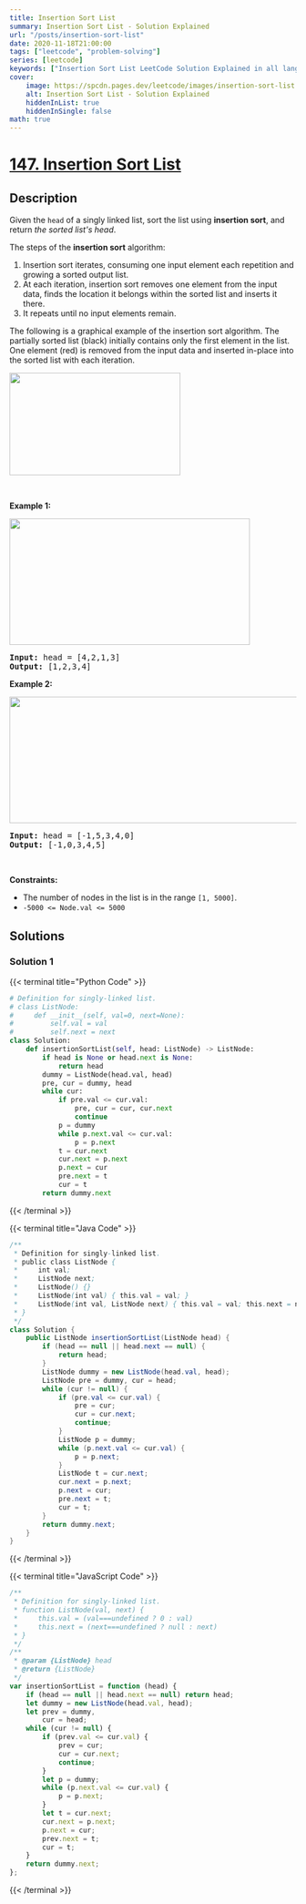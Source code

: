 ```yaml
---
title: Insertion Sort List
summary: Insertion Sort List - Solution Explained
url: "/posts/insertion-sort-list"
date: 2020-11-18T21:00:00
tags: ["leetcode", "problem-solving"]
series: [leetcode]
keywords: ["Insertion Sort List LeetCode Solution Explained in all languages", "147", "leetcode question 147", "Insertion Sort List", "LeetCode", "leetcode solution in Python3 C++ Java Go PHP Ruby Swift TypeScript Rust C# JavaScript C", "GeeksforGeeks", "InterviewBit", "Coding Ninjas", "HackerRank", "HackerEarth", "CodeChef", "TopCoder", "AlgoExpert", "freeCodeCamp", "Codeforces", "GitHub", "AtCoder", "Samir Paul"]
cover:
    image: https://spcdn.pages.dev/leetcode/images/insertion-sort-list.webp
    alt: Insertion Sort List - Solution Explained
    hiddenInList: true
    hiddenInSingle: false
math: true
---
```



# [147. Insertion Sort List](https://leetcode.com/problems/insertion-sort-list)


## Description

<p>Given the <code>head</code> of a singly linked list, sort the list using <strong>insertion sort</strong>, and return <em>the sorted list&#39;s head</em>.</p>

<p>The steps of the <strong>insertion sort</strong> algorithm:</p>

<ol>
	<li>Insertion sort iterates, consuming one input element each repetition and growing a sorted output list.</li>
	<li>At each iteration, insertion sort removes one element from the input data, finds the location it belongs within the sorted list and inserts it there.</li>
	<li>It repeats until no input elements remain.</li>
</ol>

<p>The following is a graphical example of the insertion sort algorithm. The partially sorted list (black) initially contains only the first element in the list. One element (red) is removed from the input data and inserted in-place into the sorted list with each iteration.</p>
<img alt="" src="https://spcdn.pages.dev/leetcode/problems/0147.Insertion%20Sort%20List/images/Insertion-sort-example-300px.gif" style="height:180px; width:300px" />
<p>&nbsp;</p>
<p><strong class="example">Example 1:</strong></p>
<img alt="" src="https://spcdn.pages.dev/leetcode/problems/0147.Insertion%20Sort%20List/images/sort1linked-list.jpg" style="width: 422px; height: 222px;" />
<pre>
<strong>Input:</strong> head = [4,2,1,3]
<strong>Output:</strong> [1,2,3,4]
</pre>

<p><strong class="example">Example 2:</strong></p>
<img alt="" src="https://spcdn.pages.dev/leetcode/problems/0147.Insertion%20Sort%20List/images/sort2linked-list.jpg" style="width: 542px; height: 222px;" />
<pre>
<strong>Input:</strong> head = [-1,5,3,4,0]
<strong>Output:</strong> [-1,0,3,4,5]
</pre>

<p>&nbsp;</p>
<p><strong>Constraints:</strong></p>

<ul>
	<li>The number of nodes in the list is in the range <code>[1, 5000]</code>.</li>
	<li><code>-5000 &lt;= Node.val &lt;= 5000</code></li>
</ul>

## Solutions

### Solution 1

<!-- tabs:start -->

{{< terminal title="Python Code" >}}
```python
# Definition for singly-linked list.
# class ListNode:
#     def __init__(self, val=0, next=None):
#         self.val = val
#         self.next = next
class Solution:
    def insertionSortList(self, head: ListNode) -> ListNode:
        if head is None or head.next is None:
            return head
        dummy = ListNode(head.val, head)
        pre, cur = dummy, head
        while cur:
            if pre.val <= cur.val:
                pre, cur = cur, cur.next
                continue
            p = dummy
            while p.next.val <= cur.val:
                p = p.next
            t = cur.next
            cur.next = p.next
            p.next = cur
            pre.next = t
            cur = t
        return dummy.next
```
{{< /terminal >}}

{{< terminal title="Java Code" >}}
```java
/**
 * Definition for singly-linked list.
 * public class ListNode {
 *     int val;
 *     ListNode next;
 *     ListNode() {}
 *     ListNode(int val) { this.val = val; }
 *     ListNode(int val, ListNode next) { this.val = val; this.next = next; }
 * }
 */
class Solution {
    public ListNode insertionSortList(ListNode head) {
        if (head == null || head.next == null) {
            return head;
        }
        ListNode dummy = new ListNode(head.val, head);
        ListNode pre = dummy, cur = head;
        while (cur != null) {
            if (pre.val <= cur.val) {
                pre = cur;
                cur = cur.next;
                continue;
            }
            ListNode p = dummy;
            while (p.next.val <= cur.val) {
                p = p.next;
            }
            ListNode t = cur.next;
            cur.next = p.next;
            p.next = cur;
            pre.next = t;
            cur = t;
        }
        return dummy.next;
    }
}
```
{{< /terminal >}}

{{< terminal title="JavaScript Code" >}}
```js
/**
 * Definition for singly-linked list.
 * function ListNode(val, next) {
 *     this.val = (val===undefined ? 0 : val)
 *     this.next = (next===undefined ? null : next)
 * }
 */
/**
 * @param {ListNode} head
 * @return {ListNode}
 */
var insertionSortList = function (head) {
    if (head == null || head.next == null) return head;
    let dummy = new ListNode(head.val, head);
    let prev = dummy,
        cur = head;
    while (cur != null) {
        if (prev.val <= cur.val) {
            prev = cur;
            cur = cur.next;
            continue;
        }
        let p = dummy;
        while (p.next.val <= cur.val) {
            p = p.next;
        }
        let t = cur.next;
        cur.next = p.next;
        p.next = cur;
        prev.next = t;
        cur = t;
    }
    return dummy.next;
};
```
{{< /terminal >}}

<!-- tabs:end -->

<!-- end -->

